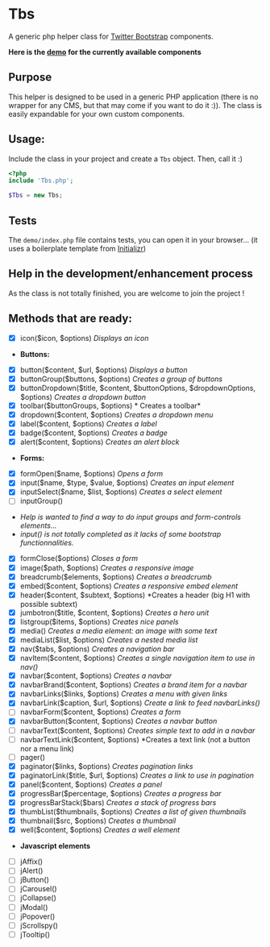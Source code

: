 Tbs
===

A generic php helper class for [Twitter Bootstrap](http://getbootstrap.com/) components.

**Here is the [demo](http://experimentslabs.com/test/tbs/index.php) for the currently available components**

## Purpose
This helper is designed to be used in a generic PHP application (there is no wrapper for any CMS, but that may come if you want to do it :)).
The class is easily expandable for your own custom components.

## Usage:
Include the class in your project and create a `Tbs` object. Then, call it :)

```PHP
<?php
include 'Tbs.php';

$Tbs = new Tbs;
```

## Tests
The `demo/index.php` file contains tests, you can open it in your browser... (it uses a boilerplate template from [Initializr](http://www.initializr.com/))

## Help in the development/enhancement process
As the class is not totally finished, you are welcome to join the project !

## Methods that are ready:

 - [x] icon($icon, $options) *Displays an icon*
 - **Buttons:**
  - [x] button($content, $url, $options) *Displays a button*
  - [x] buttonGroup($buttons, $options) *Creates a group of buttons*
  - [x] buttonDropdown($title, $content, $buttonOptions, $dropdownOptions, $options) *Creates a dropdown button*
  - [x] toolbar($buttonGroups, $options) * Creates a toolbar*
 - [x] dropdown($content, $options) *Creates a dropdown menu*
 - [x] label($content, $options) *Creates a label*
 - [x] badge($content, $options) *Creates a badge*
 - [x] alert($content, $options) *Creates an alert block*
 - **Forms:**
  - [x] formOpen($name, $options) *Opens a form*
  - [x] input($name, $type, $value, $options) *Creates an input element*
   - [x] inputSelect($name, $list, $options) *Creates a select element*
   - [ ] inputGroup()
   - *Help is wanted to find a way to do input groups and form-controls elements...*
   - *input() is not totally completed as it lacks of some bootstrap functionnalities.*
  - [x] formClose($options) *Closes a form*
 - [x] image($path, $options) *Creates a responsive image*
 - [x] breadcrumb($elements, $options) *Creates a breadcrumb*
 - [x] embed($content, $options) *Creates a responsive embed element*
 - [x] header($content, $subtext, $options) *Creates a header (big H1 with possible subtext)
 - [x] jumbotron($title, $content, $options) *Creates a hero unit*
 - [x] listgroup($items, $options) *Creates nice panels*
 - [x] media() *Creates a media element: an image with some text*
  - [x] mediaList($list, $options) *Creates a nested media list*
 - [x] nav($tabs, $options) *Creates a navigation bar*
  - [x] navItem($content, $options) *Creates a single navigation item to use in nav()*
 - [x] navbar($content, $options) *Creates a navbar*
  - [x] navbarBrand($content, $options) *Creates a brand item for a navbar*
  - [x] navbarLinks($links, $options) *Creates a menu with given links*
   - [x] navbarLink($caption, $url, $options) *Create a link to feed navbarLinks()*
  - [ ] navbarForm($content, $options) *Creates a form*
  - [x] navbarButton($content, $options) *Creates a navbar button*
  - [ ] navbarText($content, $options) *Creates simple text to add in a navbar*
  - [ ] navbarTextLink($content, $options) *Creates a text link (not a button nor a menu link)
 - [ ] pager()
 - [x] paginator($links, $options) *Creates pagination links*
  - [x] paginatorLink($title, $url, $options) *Creates a link to use in pagination*
 - [x] panel($content, $options) *Creates a panel*
 - [x] progressBar($percentage, $options) *Creates a progress bar*
  - [x] progressBarStack($bars) *Creates a stack of progress bars*
 - [x] thumbList($thumbnails, $options) *Creates a list of given thumbnails*
  - [x] thumbnail($src, $options) *Creates a thumbnail*
 - [x] well($content, $options) *Creates a well element*
 - **Javascript elements**
  - [ ] jAffix()
  - [ ] jAlert()
  - [ ] jButton()
  - [ ] jCarousel()
  - [ ] jCollapse()
  - [ ] jModal()
  - [ ] jPopover()
  - [ ] jScrollspy()
  - [ ] jTooltip()
